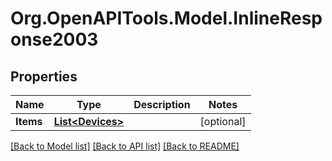 # Org.OpenAPITools.Model.InlineResponse2003
## Properties

Name | Type | Description | Notes
------------ | ------------- | ------------- | -------------
**Items** | [**List&lt;Devices&gt;**](Devices.md) |  | [optional] 

[[Back to Model list]](../README.md#documentation-for-models) [[Back to API list]](../README.md#documentation-for-api-endpoints) [[Back to README]](../README.md)

